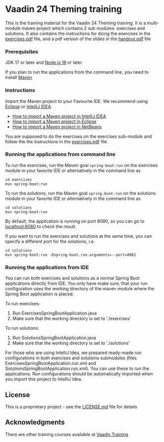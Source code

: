 # Vaadin 24 Theming training

This is the training material for the Vaadin 24 Theming training. It is a multi-module maven project which contains 2 sub modules: exercises and solutions.
It also contains the instructions for doing the exercises in the [exercises.pdf](exercises.pdf) file, and a pdf version of the slides in the [handout.pdf](handout.pdf) file

### Prerequisites

JDK 17 or later and [Node.js 18](https://nodejs.org/en/download/) or later 

If you plan to run the applications from the command line, you need to install [Maven](https://maven.apache.org)

### Instructions

Import the Maven project to your Favourite IDE. We recommend using [Eclipse](https://eclipse.org/) or [IntelliJ IDEA](https://www.jetbrains.com/idea/).

* [How to import a Maven project in IntelliJ IDEA](https://vaadin.com/tutorials/import-maven-project-intellij-idea)
* [How to import a Maven project in Eclipse](https://vaadin.com/tutorials/import-maven-project-eclipse)
* [How to import a Maven project in NetBeans](https://vaadin.com/tutorials/import-maven-project-netbeans)


You are supposed to do the exercises on the exercises sub-module and follow the the instructions in the [exercises.pdf](exercises.pdf) file.
                              
### Running the applications from command line

To run the exercises, run the Maven goal `spring-boot:run` on the exercises module in your favorite IDE or alternatively in the command line as

```
cd exercises
mvn spring-boot:run
```

To run the solutions, run the Maven goal `spring-boot:run` on the solutions module in your favorite IDE or alternatively in the command line as

```
cd solutions
mvn spring-boot:run
```

By default, the application is running on port 8080, so you can go to [localhost:8080](http://localhost:8080/) to check the result. 

If you want to run the exercises and solutions at the same time, you can specify a different port for the solutions, i.e.

```
cd solutions
mvn spring-boot:run -Dspring-boot.run.arguments=--port=8081
``` 

### Running the applications from IDE

You can run both exercises and solutions as a normal Spring Boot applications directly from IDE. You only have make sure, that your run configuration uses the working directory of the maven module where the Spring Boot application is placed.

To run exercises:
1. Run ExercisesSpringBootApplication.java
2. Make sure that the working directory is set to './exercises'

To run solutions:
1. Run SolutionsSpringBootApplication.java
2. Make sure that the working directory is set to './solutions'

For those who are using IntelliJ Idea, we prepared ready-made run configurations in both exercises and solutions submodules (files ExercisesSpringBootApplication.run.xml and SolutionsSpringBootApplication.run.xml). You can use these to run the applications. Run configurations should be automatically imported when you import this project to IntelliJ Idea.

## License

This is a proprietary project - see the [LICENSE.md](LICENSE.md) file for details

## Acknowledgments

There are other training courses available at [Vaadin Training](https://vaadin.com/training/courses)
